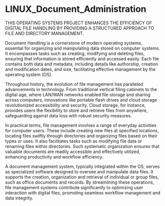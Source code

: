 # LINUX_Document_Administration
THIS OPERATING SYSTEMS PROJECT ENHANCES THE EFFICIENCY OF DIGITAL FILE HANDLING BY PROVIDING A STRUCTURED APPROACH TO FILE AND DIRECTORY MANAGEMENT.

Document Handling is a cornerstone of modern operating systems, essential for organizing and manipulating data stored on computer systems. It encompasses tasks such as creating, modifying and deleting files, ensuring that information is stored efficiently and accessed easily. Each file contains both data and metadata, including details like authorship, creation and modification dates, and size, facilitating effective management by the operating system (OS). 

Throughout history, the evolution of file management has paralleled advancements in technology. From traditional vertical filing cabinets to the digital age, where LAN/WAN networks enabled file storage and sharing across computers, innovations  like portable flash drives and cloud storage revolutionized accessibility and security. Cloud storage, for instance, provides users the flexibility to store and retrieve files from anywhere, safeguarding against data loss with robust security measures.

In practical terms, file management involves a range of everyday activities for computer users. These include creating new files at specified locations, locating files swiftly through directories and organizing files based on their types or uses. It also facilitates tasks such as modifying file data or renaming files within directories. Such systematic organization ensures that valuable documents are readily accessible and effectively utilized, enhancing productivity and workflow efficiency.

A document management system, typically integrated within the OS, serves as specialized software designed to oversee and manipulate data files. It supports the creation, organization and retrieval of individual or group files, such as office documents and records. By streamlining these operations, file management systems contribute significantly to optimizing user interaction with digital files, promoting seamless workflow management and data integrity.

